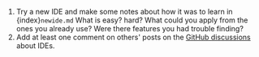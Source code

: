 1. Try a new IDE and make some notes about how it was to learn in {index}`newide.md`  What is easy? hard?  What could you apply from the ones you already use?  Were there features you had trouble finding? 
2. Add at least one comment on others' posts on the [GitHub discussions](https://github.com/introcompsys/discussion-fa23-community/discussions/categories/ide-class) about IDEs. 